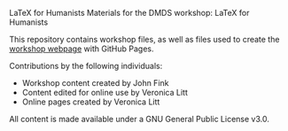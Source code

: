 LaTeX for Humanists
Materials for the DMDS workshop: LaTeX for Humanists

This repository contains workshop files, as well as files used to create the [workshop webpage](https://scds.github.io/latex-humanists) with GitHub Pages. 


Contributions by the following individuals: 
- Workshop content created by John Fink 
- Content edited for online use by Veronica Litt
- Online pages created by Veronica Litt


  
All content is made available under a GNU General Public License v3.0.
